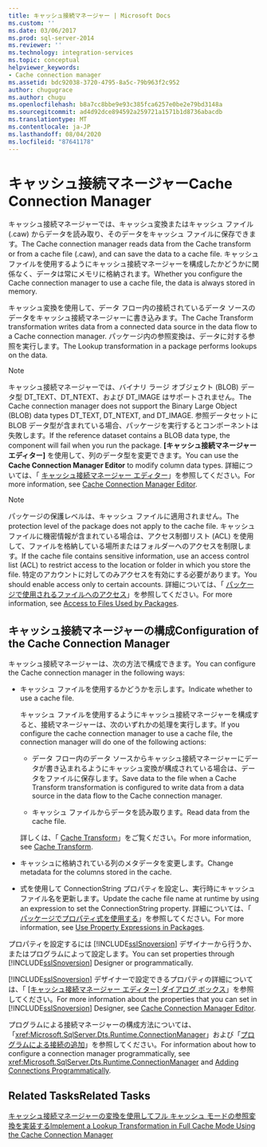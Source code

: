 ```yaml
---
title: キャッシュ接続マネージャー | Microsoft Docs
ms.custom: ''
ms.date: 03/06/2017
ms.prod: sql-server-2014
ms.reviewer: ''
ms.technology: integration-services
ms.topic: conceptual
helpviewer_keywords:
- Cache connection manager
ms.assetid: bdc92038-3720-4795-8a5c-79b963f2c952
author: chugugrace
ms.author: chugu
ms.openlocfilehash: b8a7cc8bbe9e93c385fca6257e0be2e79bd3148a
ms.sourcegitcommit: ad4d92dce894592a259721a1571b1d8736abacdb
ms.translationtype: MT
ms.contentlocale: ja-JP
ms.lasthandoff: 08/04/2020
ms.locfileid: "87641178"
---
```

# <a name="cache-connection-manager"></a><span data-ttu-id="2b930-102">キャッシュ接続マネージャー</span><span class="sxs-lookup"><span data-stu-id="2b930-102">Cache Connection Manager</span></span>
  <span data-ttu-id="2b930-103">キャッシュ接続マネージャーでは、キャッシュ変換またはキャッシュ ファイル (.caw) からデータを読み取り、そのデータをキャッシュ ファイルに保存できます。</span><span class="sxs-lookup"><span data-stu-id="2b930-103">The Cache connection manager reads data from the Cache transform or from a cache file (.caw), and can save the data to a cache file.</span></span> <span data-ttu-id="2b930-104">キャッシュ ファイルを使用するようにキャッシュ接続マネージャーを構成したかどうかに関係なく、データは常にメモリに格納されます。</span><span class="sxs-lookup"><span data-stu-id="2b930-104">Whether you configure the Cache connection manager to use a cache file, the data is always stored in memory.</span></span>  
  
 <span data-ttu-id="2b930-105">キャッシュ変換を使用して、データ フロー内の接続されているデータ ソースのデータをキャッシュ接続マネージャーに書き込みます。</span><span class="sxs-lookup"><span data-stu-id="2b930-105">The Cache Transform transformation writes data from a connected data source in the data flow to a Cache connection manager.</span></span> <span data-ttu-id="2b930-106">パッケージ内の参照変換は、データに対する参照を実行します。</span><span class="sxs-lookup"><span data-stu-id="2b930-106">The Lookup transformation in a package performs lookups on the data.</span></span>  
  
> [!NOTE]  
>  <span data-ttu-id="2b930-107">キャッシュ接続マネージャーでは、バイナリ ラージ オブジェクト (BLOB) データ型 DT_TEXT、DT_NTEXT、および DT_IMAGE はサポートされません。</span><span class="sxs-lookup"><span data-stu-id="2b930-107">The Cache connection manager does not support the Binary Large Object (BLOB) data types DT_TEXT, DT_NTEXT, and DT_IMAGE.</span></span> <span data-ttu-id="2b930-108">参照データセットに BLOB データ型が含まれている場合、パッケージを実行するとコンポーネントは失敗します。</span><span class="sxs-lookup"><span data-stu-id="2b930-108">If the reference dataset contains a BLOB data type, the component will fail when you run the package.</span></span> <span data-ttu-id="2b930-109">**[キャッシュ接続マネージャー エディター]** を使用して、列のデータ型を変更できます。</span><span class="sxs-lookup"><span data-stu-id="2b930-109">You can use the **Cache Connection Manager Editor** to modify column data types.</span></span> <span data-ttu-id="2b930-110">詳細については、「 [キャッシュ接続マネージャー エディター](../cache-connection-manager-editor.md)」を参照してください。</span><span class="sxs-lookup"><span data-stu-id="2b930-110">For more information, see [Cache Connection Manager Editor](../cache-connection-manager-editor.md).</span></span>  
  
> [!NOTE]  
>  <span data-ttu-id="2b930-111">パッケージの保護レベルは、キャッシュ ファイルに適用されません。</span><span class="sxs-lookup"><span data-stu-id="2b930-111">The protection level of the package does not apply to the cache file.</span></span> <span data-ttu-id="2b930-112">キャッシュ ファイルに機密情報が含まれている場合は、アクセス制御リスト (ACL) を使用して、ファイルを格納している場所またはフォルダーへのアクセスを制限します。</span><span class="sxs-lookup"><span data-stu-id="2b930-112">If the cache file contains sensitive information, use an access control list (ACL) to restrict access to the location or folder in which you store the file.</span></span> <span data-ttu-id="2b930-113">特定のアカウントに対してのみアクセスを有効にする必要があります。</span><span class="sxs-lookup"><span data-stu-id="2b930-113">You should enable access only to certain accounts.</span></span> <span data-ttu-id="2b930-114">詳細については、「 [パッケージで使用されるファイルへのアクセス](../access-to-files-used-by-packages.md)」を参照してください。</span><span class="sxs-lookup"><span data-stu-id="2b930-114">For more information, see [Access to Files Used by Packages](../access-to-files-used-by-packages.md).</span></span>  
  
## <a name="configuration-of-the-cache-connection-manager"></a><span data-ttu-id="2b930-115">キャッシュ接続マネージャーの構成</span><span class="sxs-lookup"><span data-stu-id="2b930-115">Configuration of the Cache Connection Manager</span></span>  
 <span data-ttu-id="2b930-116">キャッシュ接続マネージャーは、次の方法で構成できます。</span><span class="sxs-lookup"><span data-stu-id="2b930-116">You can configure the Cache connection manager in the following ways:</span></span>  
  
-   <span data-ttu-id="2b930-117">キャッシュ ファイルを使用するかどうかを示します。</span><span class="sxs-lookup"><span data-stu-id="2b930-117">Indicate whether to use a cache file.</span></span>  
  
     <span data-ttu-id="2b930-118">キャッシュ ファイルを使用するようにキャッシュ接続マネージャーを構成すると、接続マネージャーは、次のいずれかの処理を実行します。</span><span class="sxs-lookup"><span data-stu-id="2b930-118">If you configure the cache connection manager to use a cache file, the connection manager will do one of the following actions:</span></span>  
  
    -   <span data-ttu-id="2b930-119">データ フロー内のデータ ソースからキャッシュ接続マネージャーにデータが書き込まれるようにキャッシュ変換が構成されている場合は、データをファイルに保存します。</span><span class="sxs-lookup"><span data-stu-id="2b930-119">Save data to the file when a Cache Transform transformation is configured to write data from a data source in the data flow to the Cache connection manager.</span></span>  
  
    -   <span data-ttu-id="2b930-120">キャッシュ ファイルからデータを読み取ります。</span><span class="sxs-lookup"><span data-stu-id="2b930-120">Read data from the cache file.</span></span>  
  
     <span data-ttu-id="2b930-121">詳しくは、「 [Cache Transform](../data-flow/transformations/cache-transform.md)」をご覧ください。</span><span class="sxs-lookup"><span data-stu-id="2b930-121">For more information, see [Cache Transform](../data-flow/transformations/cache-transform.md).</span></span>  
  
-   <span data-ttu-id="2b930-122">キャッシュに格納されている列のメタデータを変更します。</span><span class="sxs-lookup"><span data-stu-id="2b930-122">Change metadata for the columns stored in the cache.</span></span>  
  
-   <span data-ttu-id="2b930-123">式を使用して ConnectionString プロパティを設定し、実行時にキャッシュ ファイル名を更新します。</span><span class="sxs-lookup"><span data-stu-id="2b930-123">Update the cache file name at runtime by using an expression to set the ConnectionString property.</span></span> <span data-ttu-id="2b930-124">詳細については、「 [パッケージでプロパティ式を使用する](../expressions/use-property-expressions-in-packages.md)」を参照してください。</span><span class="sxs-lookup"><span data-stu-id="2b930-124">For more information, see [Use Property Expressions in Packages](../expressions/use-property-expressions-in-packages.md).</span></span>  
  
 <span data-ttu-id="2b930-125">プロパティを設定するには [!INCLUDE[ssISnoversion](../../includes/ssisnoversion-md.md)] デザイナーから行うか、またはプログラムによって設定します。</span><span class="sxs-lookup"><span data-stu-id="2b930-125">You can set properties through [!INCLUDE[ssISnoversion](../../includes/ssisnoversion-md.md)] Designer or programmatically.</span></span>  
  
 <span data-ttu-id="2b930-126">[!INCLUDE[ssISnoversion](../../includes/ssisnoversion-md.md)] デザイナーで設定できるプロパティの詳細については、「 [[キャッシュ接続マネージャー エディター] ダイアログ ボックス](../cache-connection-manager-editor.md)」を参照してください。</span><span class="sxs-lookup"><span data-stu-id="2b930-126">For more information about the properties that you can set in [!INCLUDE[ssISnoversion](../../includes/ssisnoversion-md.md)] Designer, see [Cache Connection Manager Editor](../cache-connection-manager-editor.md).</span></span>  
  
 <span data-ttu-id="2b930-127">プログラムによる接続マネージャーの構成方法については、「<xref:Microsoft.SqlServer.Dts.Runtime.ConnectionManager>」および「[プログラムによる接続の追加](../building-packages-programmatically/adding-connections-programmatically.md)」を参照してください。</span><span class="sxs-lookup"><span data-stu-id="2b930-127">For information about how to configure a connection manager programmatically, see <xref:Microsoft.SqlServer.Dts.Runtime.ConnectionManager> and [Adding Connections Programmatically](../building-packages-programmatically/adding-connections-programmatically.md).</span></span>  
  
## <a name="related-tasks"></a><span data-ttu-id="2b930-128">Related Tasks</span><span class="sxs-lookup"><span data-stu-id="2b930-128">Related Tasks</span></span>  
 [<span data-ttu-id="2b930-129">キャッシュ接続マネージャーの変換を使用してフル キャッシュ モードの参照変換を実装する</span><span class="sxs-lookup"><span data-stu-id="2b930-129">Implement a Lookup Transformation in Full Cache Mode Using the Cache Connection Manager</span></span>](lookup-transformation-full-cache-mode-ole-db-connection-manager.md)  
  
  
